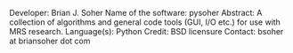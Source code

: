 Developer: Brian J. Soher
Name of the software: pysoher
Abstract: A collection of algorithms and general code tools (GUI, I/O etc.) for use with MRS research.
Language(s): Python
Credit: BSD licensure
Contact: bsoher at briansoher dot com